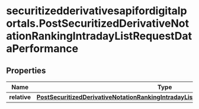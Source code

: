 # securitizedderivativesapifordigitalportals.PostSecuritizedDerivativeNotationRankingIntradayListRequestDataPerformance

## Properties

Name | Type | Description | Notes
------------ | ------------- | ------------- | -------------
**relative** | [**PostSecuritizedDerivativeNotationRankingIntradayListRequestDataPerformanceRelative**](PostSecuritizedDerivativeNotationRankingIntradayListRequestDataPerformanceRelative.md) |  | [optional] 


